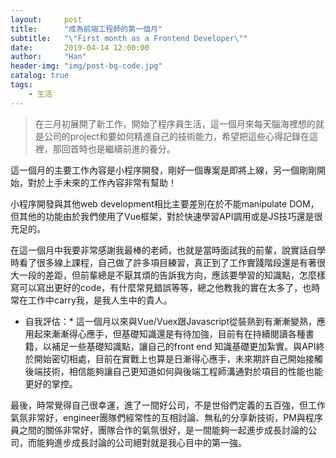 ```yaml
---
layout:     post
title:      "成為前端工程師的第一個月"
subtitle:   "\"First month as a Frontend Developer\""
date:       2019-04-14 12:00:00
author:     "Han"
header-img: "img/post-bg-code.jpg"
catalog: true
tags:
    - 生活
---
```

> 在三月初展開了新工作，開始了程序員生活，這一個月來每天腦海裡想的就是公司的project和要如何精進自己的技術能力，希望把這些心得記錄在這裡，那回首時也是繼續前進的養分。

這一個月的主要工作內容是小程序開發，剛好一個專案是即將上線，另一個剛剛開始，對於上手未來的工作內容非常有幫助！

小程序開發與其他web development相比主要差別在於不能manipulate DOM，但其他的功能由於我們使用了Vue框架，對於快速學習API調用或是JS技巧還是很充足的。

在這一個月中我要非常感謝我最棒的老師，也就是當時面試我的前輩，說實話自學時看了很多線上課程，自己做了許多項目練習，真正到了工作實踐階段還是有著很大一段的差距，但前輩總是不厭其煩的告訴我方向，應該要學習的知識點，怎麼樣寫可以寫出更好的code，有什麼常見錯誤等等，總之他教我的實在太多了，也時常在工作中carry我，是我人生中的貴人。

* 自我評估：*
這一個月以來與Vue/Vuex跟Javascript從裝熟到有漸漸變熟，應用起來漸漸得心應手，但基礎知識還是有待加強，目前有在持續閱讀各種書籍，以補足一些基礎知識點，讓自己的front end 知識基礎更加紮實。與API終於開始密切相處，目前在實戰上也算是日漸得心應手，未來期許自己開始接觸後端技術，相信能夠讓自己更知道如何與後端工程師溝通對於項目的性能也能更好的掌控。

最後，時常覺得自己很幸運，進了一間好公司，不是世俗們定義的五百強，但工作氣氛非常好，engineer團隊們經常性的互相討論、無私的分享新技術，PM與程序員之間的關係非常好，團隊合作的氣氛很好，是一間能夠一起進步成長討論的公司，而能夠進步成長討論的公司絕對就是我心目中的第一強。
